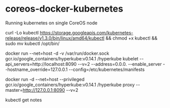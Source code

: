 # coreos-docker-kubernetes
Running kubernetes on single CoreOS node

curl -Lo kubectl https://storage.googleapis.com/kubernetes-release/release/v1.3.0/bin/linux/amd64/kubectl && chmod +x kubectl && sudo mv kubectl /opt/bin/

docker run --net=host -d -v /var/run/docker.sock gcr.io/google_containers/hyperkube:v0.14.1 /hyperkube kubelet --api_servers=http://localhost:8090 --v=2 --address=0.0.0. --enable_server --hostname_override=127.0.0.1 --config=/etc/kubernetes/manifests

docker run -d --net=host --privileged gcr.io/google_containers/hyperkube:v0.14.1 /hyperkube proxy --master=http://127.0.0.1:8090 --v=2

kubectl get notes
